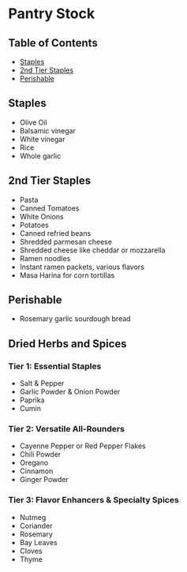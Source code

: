 # Pantry Stock

## Table of Contents
- [Staples](#staples)
- [2nd Tier Staples](#2nd-tier-staples)
- [Perishable](#perishable)

## Staples
- Olive Oil
- Balsamic vinegar
- White vinegar
- Rice
- Whole garlic

## 2nd Tier Staples
- Pasta
- Canned Tomatoes
- White Onions
- Potatoes
- Canned refried beans
- Shredded parmesan cheese
- Shredded cheese like cheddar or mozzarella
- Ramen noodles
- Instant ramen packets, various flavors
- Masa Harina for corn tortillas

## Perishable
- Rosemary garlic sourdough bread

## Dried Herbs and Spices

### Tier 1: Essential Staples
* Salt & Pepper
* Garlic Powder & Onion Powder
* Paprika
* Cumin

### Tier 2: Versatile All-Rounders
* Cayenne Pepper or Red Pepper Flakes
* Chili Powder
* Oregano
* Cinnamon
* Ginger Powder

### Tier 3: Flavor Enhancers & Specialty Spices
* Nutmeg
* Coriander
* Rosemary
* Bay Leaves
* Cloves
* Thyme
